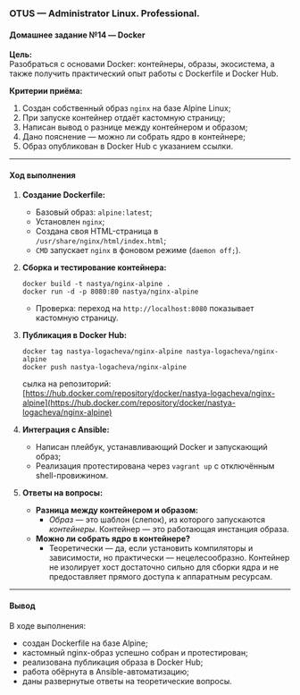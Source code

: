 ### **OTUS — Administrator Linux. Professional.**  
#### **Домашнее задание №14 — Docker**

**Цель:**  
Разобраться с основами Docker: контейнеры, образы, экосистема, а также получить практический опыт работы с Dockerfile и Docker Hub.

**Критерии приёма:**  
1. Создан собственный образ `nginx` на базе Alpine Linux;
2. При запуске контейнер отдаёт кастомную страницу;
3. Написан вывод о разнице между контейнером и образом;
4. Дано пояснение — можно ли собрать ядро в контейнере;
5. Образ опубликован в Docker Hub с указанием ссылки.

---

#### **Ход выполнения**

1. **Создание Dockerfile:**
   - Базовый образ: `alpine:latest`;
   - Установлен `nginx`;
   - Создана своя HTML-страница в `/usr/share/nginx/html/index.html`;
   - `CMD` запускает `nginx` в фоновом режиме (`daemon off;`).

2. **Сборка и тестирование контейнера:**
   ```
   docker build -t nastya/nginx-alpine .
   docker run -d -p 8080:80 nastya/nginx-alpine
   ```
   - Проверка: переход на `http://localhost:8080` показывает кастомную страницу.

3. **Публикация в Docker Hub:**
   ```
   docker tag nastya-logacheva/nginx-alpine nastya-logacheva/nginx-alpine
   docker push nastya-logacheva/nginx-alpine
   ```
   сылка на репозиторий:
   [https://hub.docker.com/repository/docker/nastya-logacheva/nginx-alpine](https://hub.docker.com/repository/docker/nastya-logacheva/nginx-alpine)

4. **Интеграция с Ansible:**
   - Написан плейбук, устанавливающий Docker и запускающий образ;
   - Реализация протестирована через `vagrant up` с отключённым shell-провижином.

5. **Ответы на вопросы:**
   - **Разница между контейнером и образом:**
     - *Образ* — это шаблон (слепок), из которого запускаются *контейнеры*. Контейнер — это работающая инстанция образа.
   - **Можно ли собрать ядро в контейнере?**
     - Теоретически — да, если установить компиляторы и зависимости, но практически — нецелесообразно. Контейнер не изолирует хост достаточно сильно для сборки ядра и не предоставляет прямого доступа к аппаратным ресурсам.

---

#### **Вывод**

В ходе выполнения:
- создан Dockerfile на базе Alpine;
- кастомный nginx-образ успешно собран и протестирован;
- реализована публикация образа в Docker Hub;
- работа обёрнута в Ansible-автоматизацию;
- даны развернутые ответы на теоретические вопросы.

